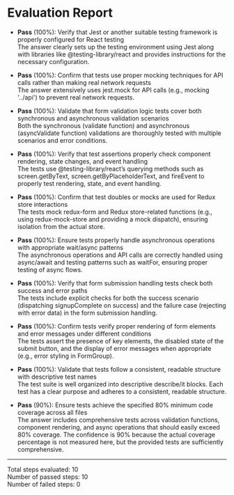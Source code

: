 # Evaluation Report

- **Pass** (100%): Verify that Jest or another suitable testing framework is properly configured for React testing  
  The answer clearly sets up the testing environment using Jest along with libraries like @testing-library/react and provides instructions for the necessary configuration.
  
- **Pass** (100%): Confirm that tests use proper mocking techniques for API calls rather than making real network requests  
  The answer extensively uses jest.mock for API calls (e.g., mocking '../api') to prevent real network requests.

- **Pass** (100%): Validate that form validation logic tests cover both synchronous and asynchronous validation scenarios  
  Both the synchronous (validate function) and asynchronous (asyncValidate function) validations are thoroughly tested with multiple scenarios and error conditions.
  
- **Pass** (100%): Verify that test assertions properly check component rendering, state changes, and event handling  
  The tests use @testing-library/react’s querying methods such as screen.getByText, screen.getByPlaceholderText, and fireEvent to properly test rendering, state, and event handling.

- **Pass** (100%): Confirm that test doubles or mocks are used for Redux store interactions  
  The tests mock redux-form and Redux store-related functions (e.g., using redux-mock-store and providing a mock dispatch), ensuring isolation from the actual store.
  
- **Pass** (100%): Ensure tests properly handle asynchronous operations with appropriate wait/async patterns  
  The asynchronous operations and API calls are correctly handled using async/await and testing patterns such as waitFor, ensuring proper testing of async flows.
  
- **Pass** (100%): Verify that form submission handling tests check both success and error paths  
  The tests include explicit checks for both the success scenario (dispatching signupComplete on success) and the failure case (rejecting with error data) in the form submission handling.
  
- **Pass** (100%): Confirm tests verify proper rendering of form elements and error messages under different conditions  
  The tests assert the presence of key elements, the disabled state of the submit button, and the display of error messages when appropriate (e.g., error styling in FormGroup).
  
- **Pass** (100%): Validate that tests follow a consistent, readable structure with descriptive test names  
  The test suite is well organized into descriptive describe/it blocks. Each test has a clear purpose and adheres to a consistent, readable structure.
  
- **Pass** (90%): Ensure tests achieve the specified 80% minimum code coverage across all files  
  The answer includes comprehensive tests across validation functions, component rendering, and async operations that should easily exceed 80% coverage. The confidence is 90% because the actual coverage percentage is not measured here, but the provided tests are sufficiently comprehensive.

---

Total steps evaluated: 10  
Number of passed steps: 10  
Number of failed steps: 0